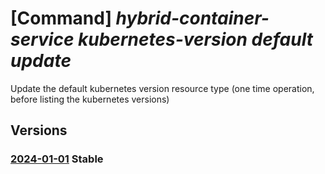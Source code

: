 # [Command] _hybrid-container-service kubernetes-version default update_

Update the default kubernetes version resource type (one time operation, before listing the kubernetes versions)

## Versions

### [2024-01-01](/Resources/mgmt-plane/L3tjdXN0b21sb2NhdGlvbnJlc291cmNldXJpfS9wcm92aWRlcnMvbWljcm9zb2Z0Lmh5YnJpZGNvbnRhaW5lcnNlcnZpY2Uva3ViZXJuZXRlc3ZlcnNpb25zL2RlZmF1bHQ=/2024-01-01.xml) **Stable**

<!-- mgmt-plane /{customlocationresourceuri}/providers/microsoft.hybridcontainerservice/kubernetesversions/default 2024-01-01 -->
